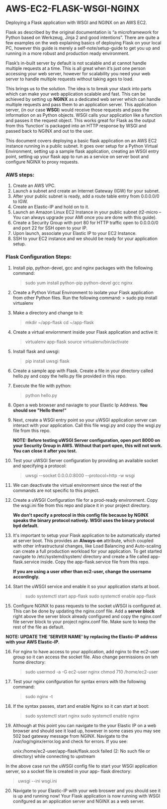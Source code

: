 # AWS-EC2-FLASK-WSGI-NGINX
Deploying a Flask application with WSGI and NGINX on an AWS EC2.

Flask as described by the original documentation is “a microframework for Python based on Werkzeug, Jinja 2 and good intentions”. There are quite a few examples on the web explaining basics of deploying Flask on your local PC, however this guide is merely a self-note/setup-guide to get you up and running in a more robust and production ready environment.

Flask’s in-built server by default is not scalable and at cannot handle multiple requests at a time. This is all great when it’s just one person accessing your web server, however for scalability you need your web server to handle multiple requests without taking ages to load.

This brings us to the solution. The idea is to break your stack into parts which can make your web application scalable and fast. This can be achieved by setting up **NGINX** as a dedicated web server which can handle multiple requests and pass them to an application server. This application server, (in our case **WSGI**) would receive those requests and pass the information on as Python objects. WSGI calls your application like a function and passes it the request object. This works great for Flask as the output from this ‘function’ is packaged into an HTTP response by WSGI and passed back to NGINX and out to the user.
 
This document covers deploying a basic flask application on an AWS EC2 instance running in a public subnet. It goes over setup for a Python Virtual Environment, setting up a sample flask application, creating an WSGI entry point, setting up your flask app to run as a service on server boot and configure NGINX to proxy requests. 

### AWS steps:

   1.	Create an AWS VPC.
   2.	Launch a subnet and create an Internet Gateway (IGW) for your subnet.
   3.	After your public subnet is ready, add a route table entry from 0.0.0.0/0 to IGW.
   4.	Create an Elastic-IP and hold on to it.
   5.	Launch an Amazon Linux EC2 Instance in your public subnet (t2-micro – You can always upgrade your AMI once you are done       with this guide).
   6.	Create a Security Group with port 80 for HTTP traffic open to 0.0.0.0/0 and port 22 for SSH open to your IP.
   7.	Upon launch, associate your Elastic IP to your EC2 Instance.
   8.	SSH to your EC2 instance and we should be ready for your application setup.

### Flask Configuration Steps:

   1.	Install pip, python-devel, gcc and nginx packages with the following command:

      	>  sudo yum install python-pip python-devel gcc nginx

   2.	Create a Python Virtual Environment to isolate your Flask application from other Python files. Run the following command:
       >  sudo pip install virtualenv
   
   3. Make a directory and change to it:
       >  mkdir ~/app-flask
       >  cd ~/app-flask
       
   4. Create a virtual enviornment inside your Flask application and active it:
       >  virtualenv app-flask
       >  source virtualenv/bin/activate
       
   5. Install flask and uwsgi:
       >  pip install uwsgi flask
       
   6. Create a sample app with Flask. Create a file in your directory called hello.py and copy the hello.py file provided in this repo.
   
   7. Execute the file with python:
       >  python hello.py
       
   8. Open a web browser and naviagte to your Elastic Ip Address. **You should see "Hello there!"**    
   
   9. Next, create a WSGI entry point so your uWSGI application server can interact with your application. Call this file wsgi.py and copy the wsgi.py file from this repo. 
   
      **NOTE: Before testing uWSGI Server configuration, open port 8000 on your Security Group in AWS. Without that port open, this will not work. You can close it after you test.**
   
   10. Test your uWSGI Server configuration by providing an available socket and specifying a protocol:
       >  uwsgi --socket 0.0.0.0:8000 --protocol=http -w wsgi
       
   11. We can deactivate the virtual environment since the rest of the commands are not specific to this project.
   
   12. Create a uWSGI Configuration file for a prod-ready environment. Copy the wsgi.ini file from this repo and place it in your project directory. 
   
       **We don't specify a protocol in this config file because by NGINX speaks the binary protocol natively. WSGI uses the binary protocol byd default.**
   
   13. It's important to setup your Flask application to be automatically started at server boot. This provides an **Always-on** attribute, which coupled with other infrastructural changes, like Load Balancing and Auto-scaling can create a full production workload for your application. To get started navigate to /etc/systemd/system/ directory and create a file called app-flask.service inside. Copy the app-flask.service file from this repo.
   
       **If you are using a user other than ec2-user, change the username accordingly.**
       
   14. Start the uWSGI service and enable it so your application starts at boot.
       >  sudo systemctl start app-flask
       >  sudo systemctl enable app-flask
       
   15. Configure NGINX to pass requests to the socket uWSGI is configured at. This can be done by updating the nginx.conf file. Add a **server block** right above the server block already configured and copy the nginx.conf file server block to your project nginx.conf file. Make sure to keep the rest of the file as default.
   
   **NOTE: UPDATE THE 'SERVER NAME' by replacing the Elastic-IP address with your AWS Elastic-IP.**
   
   16. For nginx to have access to your application, add nginx to the ec2-user group so it can access the socket file. Also change permissions on teh home directory:
       >  sudo usermod -a -G ec2-user nginx
       >  chmod 710 /home/ec2-user
       
   17. Test your nginx conifguration for syntax errors with the following command:
       >  sudo nginx -t
       
   18. If the syntax passes, start and enable Nginx so it can start at boot:
       >  sudo systemctl start nginx
       >  sudo systemctl enable nginx
       
   19. Although at this point you can navigate to the your Elastic IP on a web browser and should see it load up, however in some cases you may see 502 bad gateway message from NGINX. Navigate to the /var/log/nginx/error.log and check for errors. If you see:
   
       unix:/home/ec2-user/app-flask/flask.sock failed (2: No such file or directory) while connecting to upstream
       
   In the above case run the uWSGI config file to start your WSGI application server, so a socket file is created in your app-    flask directory:
       
   >  uwsgi --ini wsgi.ini
       
   20. Navigate to your Elastic-IP with your web broswer and you should see it is up and running now! Your Flask application is now running with WSGI conifgured as an application server and NGINX as a web server.     
       
    
   
   
